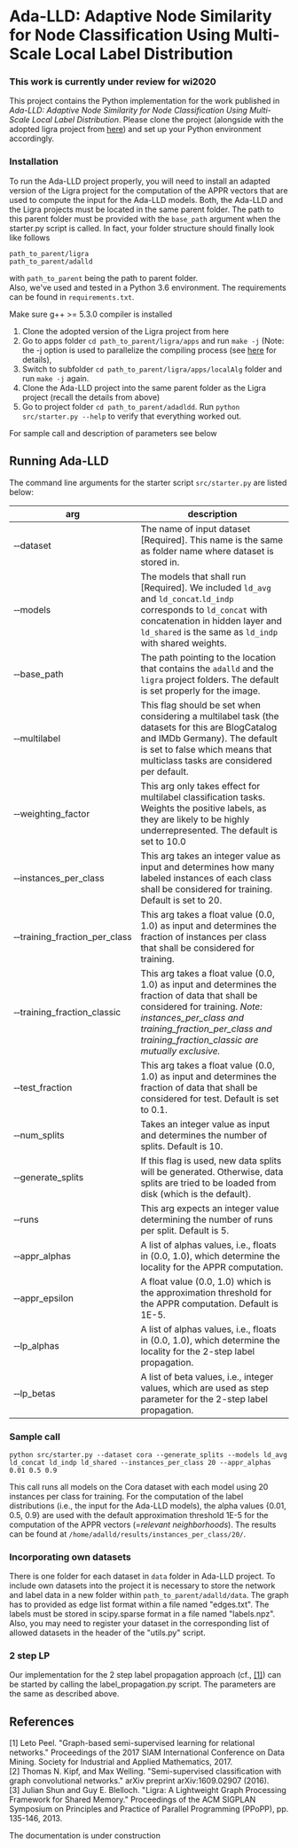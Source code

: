 # Ada-LLD: Adaptive Node Similarity for Node Classification Using Multi-Scale Local Label Distribution

### This work is currently under review for wi2020
This project contains the Python implementation for the work published in *Ada-LLD: Adaptive Node Similarity for Node Classification Using Multi-Scale Local Label Distribution*.
Please clone the project (alongside with the adopted ligra project from [here](https://github.com/adalld/ligra)) and set up your Python environment accordingly.

### Installation
To run the Ada-LLD project properly, you will need to install an adapted version of the Ligra project for the computation of the APPR vectors that are used to compute the input for the Ada-LLD models. Both, the Ada-LLD and the Ligra projects must be located in the same parent folder. The path to this parent folder must be provided with the `base_path` argument when the starter.py script is called. In fact, your folder structure should finally look like follows
```
path_to_parent/ligra
path_to_parent/adalld
```
with `path_to_parent` being the path to parent folder.  
Also, we've used and tested in a Python 3.6 environment. The requirements can be found in `requirements.txt`.

Make sure g++ >= 5.3.0 compiler is installed

1. Clone the adopted version of the Ligra project from here
2. Go to apps folder `cd path_to_parent/ligra/apps` and run `make -j`
(Note: the -j option is used to parallelize the compiling process (see [here](https://github.com/jshun/ligra) for details),  
3. Switch to subfolder `cd path_to_parent/ligra/apps/localAlg` folder and run
`make -j` again.
4. Clone the Ada-LLD project into the same parent folder as the Ligra project (recall the details from above)
5. Go to project folder `cd path_to_parent/adadldd`.  Run `python src/starter.py --help` to verify that everything worked out.

For sample call and description of parameters see below


## Running Ada-LLD
The command line arguments for the starter script `src/starter.py` are listed below:

| arg | description |
|---|---|
| &#x2011;&#x2011;dataset | The name of input dataset [Required]. This name is the same as folder name where dataset is stored in.|
| &#x2011;&#x2011;models | The models that shall run [Required]. We included `ld_avg` and `ld_concat`.`ld_indp` corresponds to `ld_concat` with concatenation in hidden layer and `ld_shared` is the same as `ld_indp` with shared weights. |
| &#x2011;&#x2011;base_path | The path pointing to the location that contains the `adalld` and the `ligra` project folders. The default is set properly for the image. |
| &#x2011;&#x2011;multilabel | This flag should be set when considering a multilabel task (the datasets for this are BlogCatalog and IMDb Germany). The default is set to false which means that multiclass tasks are considered per default. |
| &#x2011;&#x2011;weighting_factor | This arg only takes effect for multilabel classification tasks. Weights the positive labels, as they are likely to be highly underrepresented. The default is set to 10.0 |
| &#x2011;&#x2011;instances_per_class | This arg takes an integer value as input and determines how many labeled instances of each class shall be considered for training. Default is set to 20. |
| &#x2011;&#x2011;training_fraction_per_class | This arg takes a float value (0.0, 1.0) as input and determines the fraction of instances per class that shall be considered for training. |
| &#x2011;&#x2011;training_fraction_classic | This arg takes a float value (0.0, 1.0) as input and determines the fraction of data that shall be considered for training. *Note: instances_per_class and training_fraction_per_class and training_fraction_classic are mutually exclusive.* |
| &#x2011;&#x2011;test_fraction | This arg takes a float value (0.0, 1.0) as input and determines the fraction of data that shall be considered for test. Default is set to 0.1. |
| &#x2011;&#x2011;num_splits | Takes an integer value as input and determines the number of splits. Default is 10. |
| &#x2011;&#x2011;generate_splits | If this flag is used, new data splits will be generated. Otherwise, data splits are tried to be loaded from disk (which is the default). |
| &#x2011;&#x2011;runs | This arg expects an integer value determining the number of runs per split. Default is 5. |
| &#x2011;&#x2011;appr_alphas | A list of alphas values, i.e., floats in (0.0, 1.0), which determine the locality for the APPR computation.  |
| &#x2011;&#x2011;appr_epsilon | A float value (0.0, 1.0) which is the approximation threshold for the APPR computation. Default is 1E-5. |
| &#x2011;&#x2011;lp_alphas | A list of alphas values, i.e., floats in (0.0, 1.0), which determine the locality for the 2-step label propagation. |
| &#x2011;&#x2011;lp_betas | A list of beta values, i.e., integer values, which are used as step parameter for the 2-step label propagation. |

### Sample call
`python src/starter.py --dataset cora ‑‑generate_splits --models ld_avg ld_concat ld_indp ld_shared --instances_per_class 20 --appr_alphas 0.01 0.5 0.9`
  
This call runs all models on the Cora dataset with each model using 20 instances per class for training.
For the computation of the label distributions (i.e., the input for the Ada-LLD models), the alpha values {0.01, 0.5, 0.9} 
are used with the default approximation threshold 1E-5 for the computation of the APPR vectors (=*relevant neighborhoods*). 
The results can be found at `/home/adalld/results/instances_per_class/20/`.


### Incorporating own datasets
There is one folder for each dataset in `data` folder in Ada-LLD project.
To include own datasets into the project it is necessary to store the network and label data in a new folder within `path_to_parent/adalld/data`. The graph has to provided as edge list format within a file named "edges.txt". 
The labels must be stored in scipy.sparse format in a file named "labels.npz". Also, you may need to register your dataset in the corresponding list of allowed datasets in the header of the "utils.py" script.

### 2 step LP
Our implementation for the 2 step label propagation approach (cf., [[1]](https://arxiv.org/pdf/1612.05001.pdf)) can be started by calling the label_propagation.py script. The parameters are the same as described above.

## References
[1] Leto Peel. "Graph-based semi-supervised learning for relational networks." Proceedings of the 2017 SIAM International Conference on Data Mining. Society for Industrial and Applied Mathematics, 2017.  
[2] Thomas N. Kipf, and Max Welling. "Semi-supervised classification with graph convolutional networks." arXiv preprint arXiv:1609.02907 (2016).  
[3] Julian Shun and Guy E. Blelloch. "Ligra: A Lightweight Graph Processing Framework for Shared Memory." Proceedings of the ACM SIGPLAN Symposium on Principles and Practice of Parallel Programming (PPoPP), pp. 135-146, 2013.

The documentation is under construction
